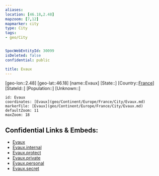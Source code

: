 ```yaml
---
aliases: 
location: [46.18,2.48]
mapzoom: [7,12] 
mapmarker: city 
type: City
tags:
- geo/City


SpocWebEntityId: 30099
isDeleted: false
confidential: public

title: Evaux
---
```

[geo-lon::2.48]
[geo-lat::46.18]
[name::Evaux]
[State::]
[Country::[France](geo/Continent/Europe/France.md)]
[StateId::]
[Population::]
[Unknown::]


```leaflet
id: Evaux
coordinates: [Evaux](geo/Continent/Europe/France/City/Evaux.md)
markerFile: [Evaux](geo/Continent/Europe/France/City/Evaux.md)
defaultZoom: 11 
maxZoom: 18
```


## Confidential Links & Embeds: 
- [Evaux](../../../../../../_public/geo/Continent/Europe/France/City/Evaux.md) 
- [Evaux.internal](../../../../../../_internal/geo/Continent/Europe/France/City/Evaux.internal.md) 
- [Evaux.protect](../../../../../../_protect/geo/Continent/Europe/France/City/Evaux.protect.md) 
- [Evaux.private](../../../../../../_private/geo/Continent/Europe/France/City/Evaux.private.md) 
- [Evaux.personal](../../../../../../_personal/geo/Continent/Europe/France/City/Evaux.personal.md) 
- [Evaux.secret](../../../../../../_secret/geo/Continent/Europe/France/City/Evaux.secret.md) 
